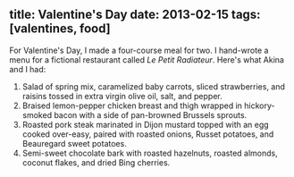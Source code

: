 title: Valentine's Day
date: 2013-02-15
tags: [valentines, food]
---

For Valentine's Day, I made a four-course meal for two. I hand-wrote a menu for a fictional restaurant called *Le Petit Radiateur*. Here's what Akina and I had:

1. Salad of spring mix, caramelized baby carrots, sliced strawberries, and raisins tossed in extra virgin olive oil, salt, and pepper.
2. Braised lemon-pepper chicken breast and thigh wrapped in hickory-smoked bacon with a side of pan-browned Brussels sprouts.
3. Roasted pork steak marinated in Dijon mustard topped with an egg cooked over-easy, paired with roasted onions, Russet potatoes, and Beauregard sweet potatoes.
4. Semi-sweet chocolate bark with roasted hazelnuts, roasted almonds, coconut flakes, and dried Bing cherries.
